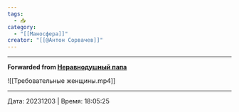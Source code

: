 ```yaml
---
tags:
  - 📥
category:
  - "[[Маносфера]]"
creator: "[[@Антон Сорвачев]]"
---
```


***

**Forwarded from [Неравнодушный папа](https://t.me/MensConsult/1991)**

![[Требовательные женщины.mp4]]

---

Дата: 20231203 | Время: 18:05:25

